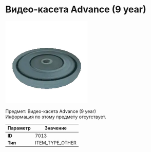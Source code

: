 # Видео-касета Advance (9 year)

![Item Image](../img/7013.webp?raw=true)

Предмет: Видео-касета Advance (9 year)<br>Информация по этому предмету отсутствует.


| Параметр | Значение |
|----------|----------|
| **ID** | 7013 |
| **Тип** | ITEM_TYPE_OTHER |

